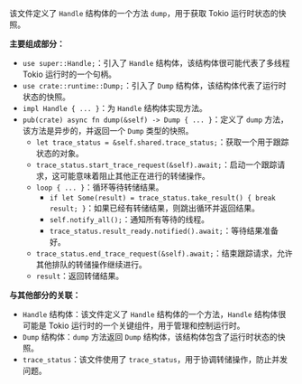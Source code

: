 该文件定义了 `Handle` 结构体的一个方法 `dump`，用于获取 Tokio 运行时状态的快照。

**主要组成部分：**

*   `use super::Handle;`：引入了 `Handle` 结构体，该结构体很可能代表了多线程 Tokio 运行时的一个句柄。
*   `use crate::runtime::Dump;`：引入了 `Dump` 结构体，该结构体代表了运行时状态的快照。
*   `impl Handle { ... }`：为 `Handle` 结构体实现方法。
*   `pub(crate) async fn dump(&self) -> Dump { ... }`：定义了 `dump` 方法，该方法是异步的，并返回一个 `Dump` 类型的快照。
    *   `let trace_status = &self.shared.trace_status;`：获取一个用于跟踪状态的对象。
    *   `trace_status.start_trace_request(&self).await;`：启动一个跟踪请求，这可能意味着阻止其他正在进行的转储操作。
    *   `loop { ... }`：循环等待转储结果。
        *   `if let Some(result) = trace_status.take_result() { break result; }`：如果已经有转储结果，则跳出循环并返回结果。
        *   `self.notify_all();`：通知所有等待的线程。
        *   `trace_status.result_ready.notified().await;`：等待结果准备好。
    *   `trace_status.end_trace_request(&self).await;`：结束跟踪请求，允许其他排队的转储操作继续进行。
    *   `result`：返回转储结果。

**与其他部分的关联：**

*   `Handle` 结构体：该文件定义了 `Handle` 结构体的一个方法，`Handle` 结构体很可能是 Tokio 运行时的一个关键组件，用于管理和控制运行时。
*   `Dump` 结构体：`dump` 方法返回 `Dump` 结构体，该结构体包含了运行时状态的快照。
*   `trace_status`：该文件使用了 `trace_status`，用于协调转储操作，防止并发问题。
